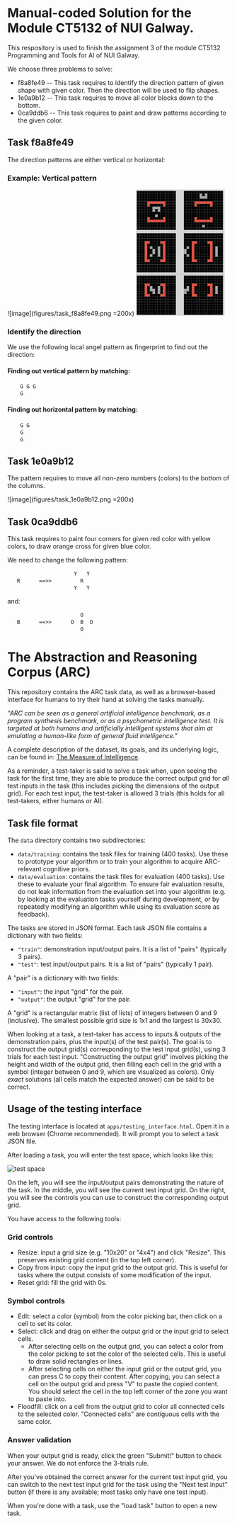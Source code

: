 # Manual-coded Solution for the Module CT5132 of NUI Galway.

This respository is used to finish the assignment 3 of the module CT5132 Programming and Tools for AI of NUI Galway.

We choose three problems to solve:
- f8a8fe49
    -- This task requires to identify the direction pattern of given shape with given color. Then the direction will be used to flip shapes.
- 1e0a9b12
    -- This task requires to move all color blocks down to the bottom.
- 0ca9ddb6
    -- This task requires to paint and draw patterns according to the given color.



## Task f8a8fe49

The direction patterns are either vertical or horizontal:

### Example: Vertical pattern
![image](figures/task_f8a8fe49.png =200x)
<img src="figures/task_f8a8fe49.png" width="200">



### Identify the direction
We use the following local angel pattern as fingerprint to find out the direction:

#### Finding out vertical pattern by matching:
       
        G G G
        G

 
#### Finding out horizontal pattern by matching:
       
        G G 
        G
        G
            

## Task 1e0a9b12

The pattern requires to move all non-zero numbers (colors) to the bottom of the columns.

![image](figures/task_1e0a9b12.png =200x)

## Task 0ca9ddb6
 
This task requires to paint four corners for given red color with yellow colors, to draw orange cross for given blue color.

We need to change the following pattern:
 
                         Y   Y
       R      ==>>         R
                         Y   Y

and:

                           O
       B      ==>>      O  B  O
                           O

 

# The Abstraction and Reasoning Corpus (ARC)

This repository contains the ARC task data, as well as a browser-based interface for humans to try their hand at solving the tasks manually.

*"ARC can be seen as a general artificial intelligence benchmark, as a program synthesis benchmark, or as a psychometric intelligence test. It is targeted at both humans and artificially intelligent systems that aim at emulating a human-like form of general fluid intelligence."*

A complete description of the dataset, its goals, and its underlying logic, can be found in: [The Measure of Intelligence](https://arxiv.org/abs/1911.01547).

As a reminder, a test-taker is said to solve a task when, upon seeing the task for the first time, they are able to produce the correct output grid for *all* test inputs in the task (this includes picking the dimensions of the output grid). For each test input, the test-taker is allowed 3 trials (this holds for all test-takers, either humans or AI).


## Task file format

The `data` directory contains two subdirectories:

- `data/training`: contains the task files for training (400 tasks). Use these to prototype your algorithm or to train your algorithm to acquire ARC-relevant cognitive priors.
- `data/evaluation`: contains the task files for evaluation (400 tasks). Use these to evaluate your final algorithm. To ensure fair evaluation results, do not leak information from the evaluation set into your algorithm (e.g. by looking at the evaluation tasks yourself during development, or by repeatedly modifying an algorithm while using its evaluation score as feedback).

The tasks are stored in JSON format. Each task JSON file contains a dictionary with two fields:

- `"train"`: demonstration input/output pairs. It is a list of "pairs" (typically 3 pairs).
- `"test"`: test input/output pairs. It is a list of "pairs" (typically 1 pair).

A "pair" is a dictionary with two fields:

- `"input"`: the input "grid" for the pair.
- `"output"`: the output "grid" for the pair.

A "grid" is a rectangular matrix (list of lists) of integers between 0 and 9 (inclusive). The smallest possible grid size is 1x1 and the largest is 30x30.

When looking at a task, a test-taker has access to inputs & outputs of the demonstration pairs, plus the input(s) of the test pair(s). The goal is to construct the output grid(s) corresponding to the test input grid(s), using 3 trials for each test input. "Constructing the output grid" involves picking the height and width of the output grid, then filling each cell in the grid with a symbol (integer between 0 and 9, which are visualized as colors). Only *exact* solutions (all cells match the expected answer) can be said to be correct.


## Usage of the testing interface

The testing interface is located at `apps/testing_interface.html`. Open it in a web browser (Chrome recommended). It will prompt you to select a task JSON file.

After loading a task, you will enter the test space, which looks like this:

![test space](https://arc-benchmark.s3.amazonaws.com/figs/arc_test_space.png)

On the left, you will see the input/output pairs demonstrating the nature of the task. In the middle, you will see the current test input grid. On the right, you will see the controls you can use to construct the corresponding output grid.

You have access to the following tools:

### Grid controls

- Resize: input a grid size (e.g. "10x20" or "4x4") and click "Resize". This preserves existing grid content (in the top left corner).
- Copy from input: copy the input grid to the output grid. This is useful for tasks where the output consists of some modification of the input.
- Reset grid: fill the grid with 0s.

### Symbol controls

- Edit: select a color (symbol) from the color picking bar, then click on a cell to set its color.
- Select: click and drag on either the output grid or the input grid to select cells.
    - After selecting cells on the output grid, you can select a color from the color picking to set the color of the selected cells. This is useful to draw solid rectangles or lines.
    - After selecting cells on either the input grid or the output grid, you can press C to copy their content. After copying, you can select a cell on the output grid and press "V" to paste the copied content. You should select the cell in the top left corner of the zone you want to paste into.
- Floodfill: click on a cell from the output grid to color all connected cells to the selected color. "Connected cells" are contiguous cells with the same color.

### Answer validation

When your output grid is ready, click the green "Submit!" button to check your answer. We do not enforce the 3-trials rule.

After you've obtained the correct answer for the current test input grid, you can switch to the next test input grid for the task using the "Next test input" button (if there is any available; most tasks only have one test input).

When you're done with a task, use the "load task" button to open a new task.
